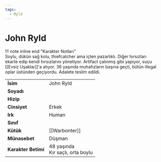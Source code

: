 ```yaml
---
tags:
  - Ryld
---  
```

# John Ryld   
  
!!! note inline end "Karakter Notları"  
	Soylu, dükün sağ kolu, thiefcatcher ama içten pazarlıklı. Diğer hırsızları ekarte edip kendi hırsızlarını yönetiyor. Artifact çalınmış gibi yapıyor, suçu [[Evsiz Uşaklar]]'a atıyor. 36 yaşında muhafızların başına geçti, bütün illegal oplar üstünden geçiyordu. Adalete teslim edildi.     
  
|  |  |  
|---|---|  
| **İsim** | John Ryld |  
| **Soyadı** |  |  
| **Hizip** |  |  
| **Cinsiyet** | Erkek |  
| **Irk** | Human |  
| **Sınıf** |  |  
| **Kütük** | [[Warbonter]] |  
| **Münasebet** | Düşman |  
| **Karakter Betimi** | 48 yaşında<br>Kır saçlı, orta boylu |  
  
  
